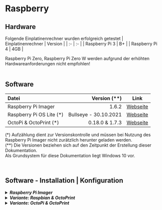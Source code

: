 # Raspberry


## **Hardware**
Folgende Einplatinenrechner wurden erfolgreich getestet
| Einplatinenrechner | Version |
| :- | :- |
| Raspberry Pi 3 | B+ |
| Raspberry Pi 4 | 4GB |

Raspberry Pi Zero, Raspberry Pi Zero W werden aufgrund der erhöhten Hardwareanforderungen nicht empfohlen!
<br><br>

## **Software**

| Datei | Version (**) | Link |
| :- | -: | :-: |
| Raspberry Pi Imager | 1.6.2 | [Webseite](https://www.raspberrypi.com/software/) |
| Raspberry Pi OS Lite (*) | Bullseye - 30.10.2021 | [Webseite](https://https://www.raspberrypi.com/software/operating-systems/) |
| OctoPi & OctoPrint (*) | 0.18.0 & 1.7.3 | [Webseite](https://github.com/OctoPrint/OctoPi-UpToDate/releases) |

(*) Aufzählung dient zur Versionskontrolle und müssen bei Nutzung des Raspberry Pi Imager nicht zurätzlich herunter geladen werden. <br>
(**) Die Versionen beziehen sich auf den Zeitpunkt der Erstellung dieser Dokumentation.
<br>Als Grundsystem für diese Dokumentation liegt Windows 10 vor.

<br>


## Software - Installation | Konfiguration

<details>
<summary><b><i> Raspberry Pi Imager </i></b></summary>

Empfohlen wird eine Class10 SD-Karte mit mindestens 8GB Flashspeicher. Diese kann nun eingelegt und im Hauptmenü unter *SD-KARTE WÄHLEN" ausgewählt werden.

Vorbereitend für die beschriebenen Varianten werden folgende Konfigurationen über *Erweiterte Optionen* (erreichbar über Strg+Shift+X) getroffen:

- *Hostname* aktivieren und vergeben
- *SSH aktivieren* und Passwort vergeben
- *Wifi einrichten* aktivieren und Anmeldeinformationen eingeben
- *Spracheinstellungen festlegen* aktivieren und konfigurieren

</details>

<details>
    <summary><b><i> Variante: Raspbian & OctoPrint </i></b></summary>

Text

*   <details>
    <summary><b><i> Raspbian </i></b></summary>

    Die folgende Anleitung ist nicht als Komplettdokumentation zu sehen! Sie beschreibt lediglich einen oberflächlichen Weg zu einem funktionsfähigem Steuersystem eines 3D-Druckers.

    *   <details>
        <summary><b><i> Installation | Flash </i></b></summary>

        Über den Menüpunkt *OS WÄHLEN* wird das Image unter *Raspberry Pi OS (other) > raspberry Pi OS Lite (32-bit)* ausgewählt und über den Menüpunkt *SCHREIBEN* auf die SD-Karte übertragen.

        Nach dem Schreibvorgang kann die SD-Karte in einen Raspberry eingelegt und jener gestartet werden.

        Der Erste Bootvorgang und die Einwahl in das LAN/WLAN kann bis zu 2 Minuten in Anspruch nehmen!

        </details>

    *   <details>
        <summary><b><i> Konfiguration </i></b></summary>

        Per Kommandozeile wird nun eine SSH-Verbindung aufgebaut:

        > ssh pi@\<HOSTNAME>

        > ssh pi@\<IP>

        Im Anschluss werden folgende Einstellungen getroffen:

        Ein gesondertes Passwort für *root* setzen

        > sudo passwd

        *Raspberry Pi Software Configuration Tool* aufrufen und diverse Einstellungen treffen

        > sudo raspi-config

        - Beim Booten auf eine Netzwerkverbindung warten
            > 1 System Options > S6 Network at Boot > Yes

        - Raspberry Pi Camera-Option aktivieren
            > 3 Interface Options > P1 Camera > Yes

        - Systemsprache ändern
            > 5 Localisation Options > L1 Locale > de_DE.UTF-8 UTF-8 aktivieren
            
            > Systemsprache auf de_DE.UTF-8 ändern

        Paketlisten aktualisieren

        > sudo apt-get update

        System aktualisieren

        > sudo apt-get upgrade

        Nicht mehr benötigte bzw. nicht mehr unterstützte Pakete deinstallieren

        > sudo apt-get autoremove

        Das System neustarten, um die Änderungen zu initialisieren

        > sudo reboot now

        </details>

    </details>

*   <details>
    <summary><b><i> OctoPrint </i></b></summary>

    Text

    *   <details>
        <summary><b><i> Installation </i></b></summary>

        Text

        Abhängigkeiten nachinstallieren

        > sudo apt install python3-pip python3-dev python3-setuptools python3-venv git haproxy

        OctoPrint Ordner erstellen und aufrufen

        > mkdir OctoPrint && cd OctoPrint

        Eine virtuelle Umwelt für Octoprint aktivieren

        > python3 -m venv venv
        > source venv/bin/activate

        PIP upgraden

        > pip install pip --upgrade
        
        OctoPrint installieren

        > pip install octoprint

        User \<Pi> zur Dialout-Gruppe hinzufügen

        > sudo usermod -a -G tty pi

        > sudo usermod -a -G dialout pi

        Vorbereitungen für den Autostart von OctoPrint

        > wget https://github.com/OctoPrint/OctoPrint/raw/master/scripts/octoprint.service && sudo mv octoprint.service /etc/systemd/system/octoprint.service

        Autostart für OctoPrint aktivieren

        > sudo systemctl enable octoprint.service

        Das System neustarten, um die Änderungen zu initialisieren

        > sudo reboot now

        </details>

    *   <details>
        <summary><b><i> Konfiguration </i></b></summary>

        Text

        *   <details>
            <summary><b><i> Grundkonfiguration </i></b></summary>

            Nach erfolgreicher Installation kann OctoPrint über das WebInterface aufgerufen und Konfiguriert werden.

            > http://\<IP>:5000

            > http://\<HOSTNAME>:5000

            Die folgenden Einstellungen sind selbsterklärend und sollten aufmerksam durchgelesen und mit bedacht ausgefüllt werden. 
            
            Folgende Empfehlungen sollten beachtet werden:

            - Zugangsbeschränkung > Ein Useraccount mit sicherem Passwort anlgegen
            - Onlineprüfung aktivieren
            - Plugin Blackliste aktivieren
            - Druckerprofil anlegen

              *   <details>
                  <summary><b><i> Ender-5 </i></b></summary>

                  Allgemein

                  > Name > Ender-5

                  > Modell > Creality

                  Druckbett & -volumen

                  > Breite (X) > 235

                  > Tiefe (Y) > 235

                  > Höhe (Z) > 300

                  Achsen

                  > Z-Achse invertieren

                  </details>

              *   <details>
                  <summary><b><i> Ender-5 Plus </i></b></summary>

                  Allgemein

                  > Name > Ender-5 Plus

                  > Modell > Creality

                  Druckbett & -volumen

                  > Breite (X) > 330

                  > Tiefe (Y) > 330

                  > Höhe (Z) > 400

                  Achsen

                  > ???Z-Achse invertieren

                  </details>

            - Serverbefehle
              - OctoPrint neustarten
                > sudo service octoprint restart
              - System neustarten
                > sudo shutdown -r now
              - System herunterfahren
                > sudo shutdown -h now

            - Webcam & Zeitraffer
              - Stream-URL
                > /webcam/?action=stream
              - Snapshot-URL
                > http://127.0.0.1:8080/?action=snapshot
              - Pfad zu FFMPEG
                > /usr/bin/ffmpeg

            Der Wizard-Einstellungen sind nun gesetzt. Ab hier werden alle Einstellungen über das OctoPrint eigene Menü (erreichbar über das Maulschlüsselsymbol oben rechts) erledigt.

            - Drucker > Temperaturen > Voreinstellungen

                | | Extruder | Bett |
                | :- | :-: | :-: |
                | Vorwärmen | 65 | 65 |

            - Drucker > GCODE Scripts

              *   <details>
                  <summary><b><i> Ender-5 </i></b></summary>

                  > Vor dem Start eines Druckjobs
                  > ```
                  > G28								; Homing

                  > Nach Vollendung eines Druckjobs
                  > ```
                  > G91								; Aktuelle Position relativieren
                  > G1 E-5							; Hotend 5mm Retract
                  > G1 Z5							; Hotend um 5mm vom Bauteil entfernen
                  > G28 X Y							; X-Y Achse in HomePosition
                  > M104 S0							; Hotendheizung abschalten
                  > M140 S0							; Bettheizung abschalten
                  > M106 S0							; Bauteileluefter abschalten
                  > M84 X Y E						; X Y E Motoren abschalten
                  > ```

                  > Nach dem Abbruch eines Druckjobs
                  > ```
                  > G91								; Aktuelle Position relativieren
                  > G1 E-5							; Hotend 5mm Retract
                  > G1 Z5							; Hotend um 5mm vom Bauteil entfernen
                  > G28 X Y							; X-Y Achse in HomePosition
                  > M104 S0							; Hotendheizung abschalten
                  > M140 S0							; Bettheizung abschalten
                  > M106 S0							; Bauteileluefter abschalten
                  > M84 X Y E						; X Y E Motoren abschalten

                  > After serial connection to printer is established
                  > ```
                  > M42 I1 P5 S255					; Hotendluefuter einschalten
                  > M42 I1 P6 S255					; Boardluefter einschalten
                  > G28 X Y							; Homing X- Y-Achse

                  > Before serial connection to printer is closed
                  > ```
                  > M104 S0							; Hotendheizung abschalten
                  > M140 S0							; Bettheizung abschalten
                  > M84								; Alle Motoren abschalten

                  </details>

              *   <details>
                  <summary><b><i> Ender-5 Plus </i></b></summary>

                  > Vor dem Start eines Druckjobs
                  > ```
                  > M301 E0 P28.08 I2.79 D70.67		; PID-Tuning Nozzle 2021-11-24
                  > M304 E-1 P119.40 I10.21 D930.67	; PID-Tuning Bed 2021-11-24
                  > M851 Z-2.75						; Z-Probe Offset 2021-12-15
                  > G28								; Homing

                  > Nach Vollendung eines Druckjobs
                  > ```
                  > G91								; Aktuelle Position relativieren
                  > G1 E-5							; Hotend 5mm Retract
                  > G1 Z5							; Hotend um 5mm vom Bauteil entfernen
                  > G28 X Y							; X-Y Achse in HomePosition
                  > M104 S0							; Hotendheizung abschalten
                  > M140 S0							; Bettheizung abschalten
                  > M106 S0							; Bauteileluefter abschalten
                  > M84 X Y E						; X Y E Motoren abschalten
                  > ```

                  > Nach dem Abbruch eines Druckjobs
                  > ```
                  > G91								; Aktuelle Position relativieren
                  > G1 E-5							; Hotend 5mm Retract
                  > G1 Z5							; Hotend um 5mm vom Bauteil entfernen
                  > G28 X Y							; X-Y Achse in HomePosition
                  > M104 S0							; Hotendheizung abschalten
                  > M140 S0							; Bettheizung abschalten
                  > M106 S0							; Bauteileluefter abschalten
                  > M84 X Y E						; X Y E Motoren abschalten

                  > After serial connection to printer is established
                  > ```
                  > M301 E0 P28.08 I2.79 D70.67		; PID-Tuning Nozzle 2021-11-24
                  > M304 E-1 P119.40 I10.21 D930.67	; PID-Tuning Bed 2021-11-24
                  > M851 Z-2.75						; Z-Probe Offset 2021-12-15
                  > G28 X Y							; Homing X- Y-Achse

                  > Before serial connection to printer is closed
                  > ```
                  > M104 S0							; Hotendheizung abschalten
                  > M140 S0							; Bettheizung abschalten
                  > M84								; Alle Motoren abschalten

                  </details>

            </details>

        *   <details>
            <summary><b><i> Optionale Erweiterungen </i></b></summary>

            Text

            </details>

        </details>

    </details>

</details>

<details>
    <summary><b><i> Variante: OctoPi & OctoPrint </i></b></summary>

Text

*   <details>
    <summary><b><i> Mehrere Drucker an einem Raspberry </i></b></summary>

    Video
    https://www.youtube.com/watch?v=GEgukBiLnmM

    > 2. Instanz > Ordner erstellen
    > ```
    > cp -R /home/pi/.octoprint /home/pi/.octoprint2
    
    > 3. Instanz > Ordner erstellen
    > ```
    > cp -R /home/pi/.octoprint /home/pi/.octoprint3

    > Als SuperUser anmelden
    > ```
    > sudo su root

    > In den Dienste-Ordner wechseln
    > ```
    > cd /etc/systemd/system/

    > 2. Instanz > Dienst erstellen
    > ```
    > cp ./octoprint.service ./octoprint2.service

    > 3. Instanz > Dienst erstellen
    > ```
    > cp ./octoprint.service ./octoprint3.service

    > 2. Instanz > Erforderliche Daten kopieren
    > ```
    > sudo sed s/127.0.0.1/0.0.0.0/ < octoprint.service | sed s/5000/5001/ | sed s/--port=\${PORT}/--port=\${PORT}\ --basedir=\\/home\\/pi\\/\.octoprint2/ > octoprint2.service

    > 3. Instanz > Erforderliche Daten kopieren
    > ```
    > sudo sed s/127.0.0.1/0.0.0.0/ < octoprint.service | sed s/5000/5002/ | sed s/--port=\${PORT}/--port=\${PORT}\ --basedir=\\/home\\/pi\\/\.octoprint3/ > octoprint3.service

    > 2. Instanz > Im Autostart aufnehmen
    > ```
    > systemctl enable octoprint2

    > 3. Instanz > Im Autostart aufnehmen
    > ```
    > systemctl enable octoprint3

    > 2. Instanz > Instanz starten
    > ```
    > systemctl start octoprint2

    > 3. Instanz > Instanz starten
    > ```
    > systemctl start octoprint3

    WICHTIG:
    Systemkommando [Neustart OctoPrint] anpassen
    OctoPrint > Einstellungen > OctoPrint > Server > Commandos >> octoprint zu octoprint2 etc.

    > Ersten Drucker mit einem freien USB-Port verbinden und über folgenden Befehl ausfindig machen
    > ```
    > tail -F /var/log/messages

    > Falls der Befehl zu langsam, folgenden Befehl ausführen und "ausgabe.txt" per Nano durchsuchen
    > ```
    > sudo cat /var/log/messages > ausgabe.txt

    usb 1-1.1 oder usb 1-1.2 oder usb 1-1.3 oder usb 1-1.4
    Wichtige Daten aus dem String:
    idVendor=****
    idProduct=****
    SerialNumber=*********************
    devpath=*.*
    SYMLINK=[Druckername]

    > 99-usb.rules öffnen
    > ```
    > sudo nano /etc/udev/rules.d/99-usb.rules Default
    
    > 99-usb.rules Datei mit den USB-Linkungen füllen
    > ```
    > SUBSYSTEM=="tty", ATTRS{idVendor}=="1d50", ATTRS{idProduct}=="6029", ATTRS{serial}=="18004010AF6998C15E42D714F50020C0", SYMLINK+="Alpha"
    > SUBSYSTEM=="tty", ATTRS{idVendor}=="1d50", ATTRS{idProduct}=="6029", ATTRS{serial}=="0700B005AF6998C15E4279EFF50020C5", SYMLINK+="Bravo"
    > SUBSYSTEM=="tty", ATTRS{idVendor}=="1d50", ATTRS{idProduct}=="6029", ATTRS{serial}=="1100900AAF6998C05E40D671F50020C0", SYMLINK+="Charlie"
    
    > OctoPrint > Einstellungen > Drucker > Serielle Verbindungen > Weitere Serielle Ports eintragen
    > ```
    > /dev/[Druckername]

    > Raspberry neustarten
    > ```
    > sudo reboot now

    > OctoPrint > Verbindungen > Serieller Port auswählen
    > ```
    > /dev/[Druckername]

    </details>